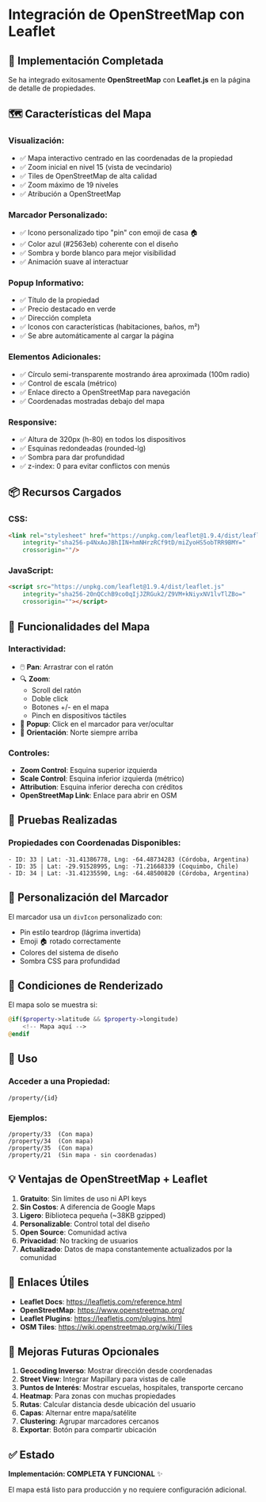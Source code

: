 # Integración de OpenStreetMap con Leaflet

## 📍 Implementación Completada

Se ha integrado exitosamente **OpenStreetMap** con **Leaflet.js** en la página de detalle de propiedades.

## 🗺️ Características del Mapa

### Visualización:
- ✅ Mapa interactivo centrado en las coordenadas de la propiedad
- ✅ Zoom inicial en nivel 15 (vista de vecindario)
- ✅ Tiles de OpenStreetMap de alta calidad
- ✅ Zoom máximo de 19 niveles
- ✅ Atribución a OpenStreetMap

### Marcador Personalizado:
- ✅ Icono personalizado tipo "pin" con emoji de casa 🏠
- ✅ Color azul (#2563eb) coherente con el diseño
- ✅ Sombra y borde blanco para mejor visibilidad
- ✅ Animación suave al interactuar

### Popup Informativo:
- ✅ Título de la propiedad
- ✅ Precio destacado en verde
- ✅ Dirección completa
- ✅ Iconos con características (habitaciones, baños, m²)
- ✅ Se abre automáticamente al cargar la página

### Elementos Adicionales:
- ✅ Círculo semi-transparente mostrando área aproximada (100m radio)
- ✅ Control de escala (métrico)
- ✅ Enlace directo a OpenStreetMap para navegación
- ✅ Coordenadas mostradas debajo del mapa

### Responsive:
- ✅ Altura de 320px (h-80) en todos los dispositivos
- ✅ Esquinas redondeadas (rounded-lg)
- ✅ Sombra para dar profundidad
- ✅ z-index: 0 para evitar conflictos con menús

## 📦 Recursos Cargados

### CSS:
```html
<link rel="stylesheet" href="https://unpkg.com/leaflet@1.9.4/dist/leaflet.css"
    integrity="sha256-p4NxAoJBhIIN+hmNHrzRCf9tD/miZyoHS5obTRR9BMY="
    crossorigin=""/>
```

### JavaScript:
```html
<script src="https://unpkg.com/leaflet@1.9.4/dist/leaflet.js"
    integrity="sha256-20nQCchB9co0qIjJZRGuk2/Z9VM+kNiyxNV1lvTlZBo="
    crossorigin=""></script>
```

## 🔧 Funcionalidades del Mapa

### Interactividad:
- 🖱️ **Pan**: Arrastrar con el ratón
- 🔍 **Zoom**: 
  - Scroll del ratón
  - Doble click
  - Botones +/- en el mapa
  - Pinch en dispositivos táctiles
- 📍 **Popup**: Click en el marcador para ver/ocultar
- 🧭 **Orientación**: Norte siempre arriba

### Controles:
- **Zoom Control**: Esquina superior izquierda
- **Scale Control**: Esquina inferior izquierda (métrico)
- **Attribution**: Esquina inferior derecha con créditos
- **OpenStreetMap Link**: Enlace para abrir en OSM

## 🧪 Pruebas Realizadas

### Propiedades con Coordenadas Disponibles:
```
- ID: 33 | Lat: -31.41386778, Lng: -64.48734283 (Córdoba, Argentina)
- ID: 35 | Lat: -29.91528995, Lng: -71.21668339 (Coquimbo, Chile)
- ID: 34 | Lat: -31.41235590, Lng: -64.48500820 (Córdoba, Argentina)
```

## 🎨 Personalización del Marcador

El marcador usa un `divIcon` personalizado con:
- Pin estilo teardrop (lágrima invertida)
- Emoji 🏠 rotado correctamente
- Colores del sistema de diseño
- Sombra CSS para profundidad

## 📍 Condiciones de Renderizado

El mapa solo se muestra si:
```php
@if($property->latitude && $property->longitude)
    <!-- Mapa aquí -->
@endif
```

## 🚀 Uso

### Acceder a una Propiedad:
```
/property/{id}
```

### Ejemplos:
```
/property/33  (Con mapa)
/property/34  (Con mapa)
/property/35  (Con mapa)
/property/21  (Sin mapa - sin coordenadas)
```

## 💡 Ventajas de OpenStreetMap + Leaflet

1. **Gratuito**: Sin límites de uso ni API keys
2. **Sin Costos**: A diferencia de Google Maps
3. **Ligero**: Biblioteca pequeña (~38KB gzipped)
4. **Personalizable**: Control total del diseño
5. **Open Source**: Comunidad activa
6. **Privacidad**: No tracking de usuarios
7. **Actualizado**: Datos de mapa constantemente actualizados por la comunidad

## 🔗 Enlaces Útiles

- **Leaflet Docs**: https://leafletjs.com/reference.html
- **OpenStreetMap**: https://www.openstreetmap.org/
- **Leaflet Plugins**: https://leafletjs.com/plugins.html
- **OSM Tiles**: https://wiki.openstreetmap.org/wiki/Tiles

## 🎯 Mejoras Futuras Opcionales

1. **Geocoding Inverso**: Mostrar dirección desde coordenadas
2. **Street View**: Integrar Mapillary para vistas de calle
3. **Puntos de Interés**: Mostrar escuelas, hospitales, transporte cercano
4. **Heatmap**: Para zonas con muchas propiedades
5. **Rutas**: Calcular distancia desde ubicación del usuario
6. **Capas**: Alternar entre mapa/satélite
7. **Clustering**: Agrupar marcadores cercanos
8. **Exportar**: Botón para compartir ubicación

## ✅ Estado

**Implementación: COMPLETA Y FUNCIONAL** ✨

El mapa está listo para producción y no requiere configuración adicional.
